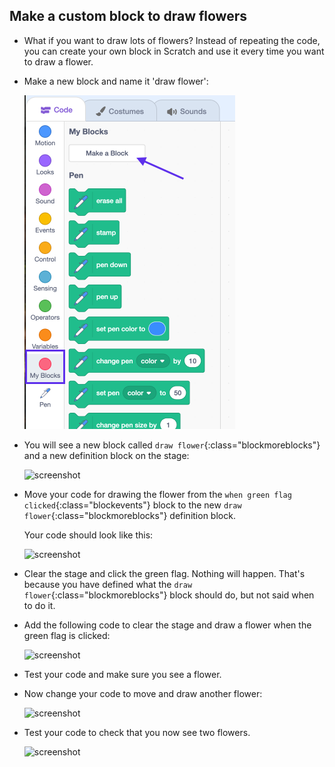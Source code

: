## Make a custom block to draw flowers

+ What if you want to draw lots of flowers? Instead of repeating the code, you can create your own block in Scratch and use it every time you want to draw a flower.  

+ Make a new block and name it 'draw flower':

    ![screenshot](images/flower-make-block.png)

+ You will see a new block called `draw flower`{:class="blockmoreblocks"} and a new definition block on the stage:

    ![screenshot](images/flower-new-block.png)	
	
+ Move your code for drawing the flower from the `when green flag clicked`{:class="blockevents"} block to the new `draw flower`{:class="blockmoreblocks"} definition block. 

	Your code should look like this:
	
	![screenshot](images/flower-defn.png)	
	
+ Clear the stage and click the green flag. Nothing will happen. That's because you have defined what the `draw flower`{:class="blockmoreblocks"} block should do, but not said when to do it. 

+ Add the following code to clear the stage and draw a flower when the green flag is clicked:

	![screenshot](images/flower-call.png)	
	
+ Test your code and make sure you see a flower. 

+ Now change your code to move and draw another flower:

	![screenshot](images/flower-two-code.png)	
	
+ Test your code to check that you now see two flowers.

	![screenshot](images/flower-two.png)	
	







